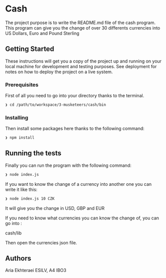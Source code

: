 



# Cash 

The project purpose is to write the README.md file of the cash program. This program can give you the change of over 30 differents currencies into US Dollars, Euro and Pound Sterling 

## Getting Started

These instructions will get you a copy of the project up and running on your local machine for development and testing purposes. See deployment for notes on how to deploy the project on a live system.

### Prerequisites

First of all you need to go into your directory thanks to the terminal.

```sh
❯ cd /path/to/workspace/3-musketeers/cash/bin
```

### Installing

Then install some packages here thanks to the following command:

```sh
❯ npm install
```

## Running the tests

Finally you can run the program with the following command:

```sh
❯ node index.js
```

If you want to know the change of a currency into another one you can write it like this: 

```sh
❯ node index.js 10 CZK
```


It will give you the change in USD, GBP and EUR



If you need to know what currencies you can know the change of, you can go into : 

cash/lib 

Then open the currencies json file.

## Authors

Aria Ekhteraei
ESILV, A4
IBO3

